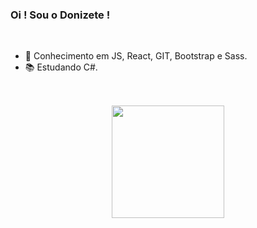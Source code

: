 ### Oi ! Sou o Donizete !

<br>

-  📌 Conhecimento em JS, React, GIT, Bootstrap e Sass.
-  📚 Estudando C#.

##

<br>

<div align="center">
  <a href="https://github.com/fedonizete">
  <img height="180em" src="https://github-readme-stats.vercel.app/api/top-langs/?username=fedonizete&layout=compact&langs_count=7&theme=dark"/>
</div>

